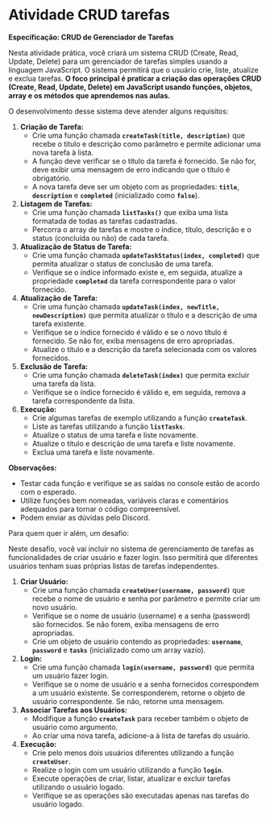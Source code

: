 # Atividade CRUD tarefas

**Especificação: CRUD de Gerenciador de Tarefas**

Nesta atividade prática, você criará um sistema CRUD (Create, Read, Update, Delete) para um gerenciador de tarefas simples usando a linguagem JavaScript. O sistema permitirá que o usuário crie, liste, atualize e exclua tarefas. **O foco principal é praticar a criação das operações CRUD (Create, Read, Update, Delete) em JavaScript usando funções, objetos, array e os métodos que aprendemos nas aulas.**

O desenvolvimento desse sistema deve atender alguns requisitos:

1. **Criação de Tarefa:**
    - Crie uma função chamada **`createTask(title, description)`** que recebe o titulo e descrição como parâmetro e permite adicionar uma nova tarefa à lista.
    - A função deve verificar se o título da tarefa é fornecido. Se não for, deve exibir uma mensagem de erro indicando que o título é obrigatório.
    - A nova tarefa deve ser um objeto com as propriedades: **`title`**, **`description`** e **`completed`** (inicializado como **`false`**).
2. **Listagem de Tarefas:**
    - Crie uma função chamada **`listTasks()`** que exiba uma lista formatada de todas as tarefas cadastradas.
    - Percorra o array de tarefas e mostre o índice, título, descrição e o status (concluída ou não) de cada tarefa.
3. **Atualização de Status de Tarefa:**
    - Crie uma função chamada **`updateTaskStatus(index, completed)`** que permita atualizar o status de conclusão de uma tarefa.
    - Verifique se o índice informado existe e, em seguida, atualize a propriedade **`completed`** da tarefa correspondente para o valor fornecido.
4. **Atualização de Tarefa:**
    - Crie uma função chamada **`updateTask(index, newTitle, newDescription)`** que permita atualizar o título e a descrição de uma tarefa existente.
    - Verifique se o índice fornecido é válido e se o novo título é fornecido. Se não for, exiba mensagens de erro apropriadas.
    - Atualize o título e a descrição da tarefa selecionada com os valores fornecidos.
5. **Exclusão de Tarefa:**
    - Crie uma função chamada **`deleteTask(index)`** que permita excluir uma tarefa da lista.
    - Verifique se o índice fornecido é válido e, em seguida, remova a tarefa correspondente da lista.
6. **Execução:**
    - Crie algumas tarefas de exemplo utilizando a função **`createTask`**.
    - Liste as tarefas utilizando a função **`listTasks`**.
    - Atualize o status de uma tarefa e liste novamente.
    - Atualize o título e descrição de uma tarefa e liste novamente.
    - Exclua uma tarefa e liste novamente.

**Observações:**

- Testar cada função e verifique se as saídas no console estão de acordo com o esperado.
- Utilize funções bem nomeadas, variáveis claras e comentários adequados para tornar o código compreensível.
- Podem enviar as dúvidas pelo Discord.



Para quem quer ir além, um desafio:

Neste desafio, você vai incluir no sistema de gerenciamento de tarefas as funcionalidades de criar usuário e fazer login. Isso permitirá que diferentes usuários tenham suas próprias listas de tarefas independentes.

1. **Criar Usuário:**
    - Crie uma função chamada **`createUser(username, password)`** que recebe o nome de usuário e senha por parâmetro e permite criar um novo usuário.
    - Verifique se o nome de usuário (username) e a senha (password) são fornecidos. Se não forem, exiba mensagens de erro apropriadas.
    - Crie um objeto de usuário contendo as propriedades: **`username`**, **`password`** e **`tasks`** (inicializado como um array vazio).
2. **Login:**
    - Crie uma função chamada **`login(username, password)`** que permita um usuário fazer login.
    - Verifique se o nome de usuário e a senha fornecidos correspondem a um usuário existente. Se corresponderem, retorne o objeto de usuário correspondente. Se não, retorne uma mensagem.
3. **Associar Tarefas aos Usuários:**
    - Modifique a função **`createTask`** para receber também o objeto de usuário como argumento.
    - Ao criar uma nova tarefa, adicione-a à lista de tarefas do usuário.
4. **Execução:**
    - Crie pelo menos dois usuários diferentes utilizando a função **`createUser`**.
    - Realize o login com um usuário utilizando a função **`login`**.
    - Execute operações de criar, listar, atualizar e excluir tarefas utilizando o usuário logado.
    - Verifique se as operações são executadas apenas nas tarefas do usuário logado.
